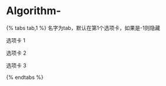 # Algorithm-

{% tabs tab,1 %} 名字为tab，默认在第1个选项卡，如果是-1则隐藏
<!-- tab -->
选项卡 1 
<!-- endtab -->
<!-- tab -->
选项卡 2
<!-- endtab -->
<!-- tab A -->
选项卡 3
<!-- endtab -->
{% endtabs %}
